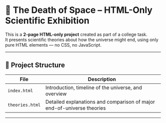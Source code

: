 # 🌌 The Death of Space – HTML-Only Scientific Exhibition

This is a **2-page HTML-only project** created as part of a college task.  
It presents scientific theories about how the universe might end, using only pure HTML elements — no CSS, no JavaScript.

---

## 📂 Project Structure

| File | Description |
|------|-------------|
| `index.html` | Introduction, timeline of the universe, and overview |
| `theories.html` | Detailed explanations and comparison of major end-of-universe theories |

---
